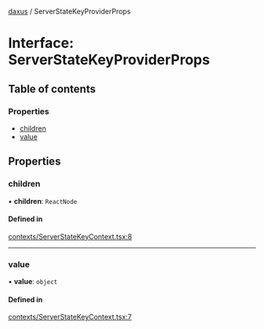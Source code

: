 [daxus](../README.md) / ServerStateKeyProviderProps

# Interface: ServerStateKeyProviderProps

## Table of contents

### Properties

- [children](ServerStateKeyProviderProps.md#children)
- [value](ServerStateKeyProviderProps.md#value)

## Properties

### children

• **children**: `ReactNode`

#### Defined in

[contexts/ServerStateKeyContext.tsx:8](https://github.com/jason89521/react-fetch/blob/1011800/src/lib/contexts/ServerStateKeyContext.tsx#L8)

___

### value

• **value**: `object`

#### Defined in

[contexts/ServerStateKeyContext.tsx:7](https://github.com/jason89521/react-fetch/blob/1011800/src/lib/contexts/ServerStateKeyContext.tsx#L7)
